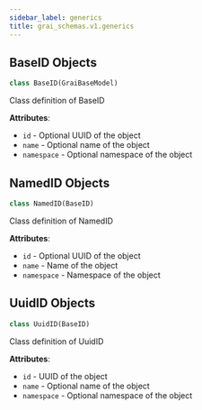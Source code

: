```yaml
---
sidebar_label: generics
title: grai_schemas.v1.generics
---
```


## BaseID Objects

```python
class BaseID(GraiBaseModel)
```

Class definition of BaseID

**Attributes**:

- `id` - Optional UUID of the object
- `name` - Optional name of the object
- `namespace` - Optional namespace of the object

## NamedID Objects

```python
class NamedID(BaseID)
```

Class definition of NamedID

**Attributes**:

- `id` - Optional UUID of the object
- `name` - Name of the object
- `namespace` - Namespace of the object

## UuidID Objects

```python
class UuidID(BaseID)
```

Class definition of UuidID

**Attributes**:

- `id` - UUID of the object
- `name` - Optional name of the object
- `namespace` - Optional namespace of the object
